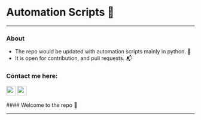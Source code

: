 # Automation Scripts 🤩
*************
### About

 - The repo would be updated with automation scripts mainly in python. 🔩
 - It is open for contribution, and pull requests. 📬

### Contact me here: 
<p>
<a href="https://twitter.com/m4Dummies" target="_blank"><img height="25" src="https://www.vectorlogo.zone/logos/twitter/twitter-icon.svg"></a>     
<a href="mailto:m4dummies@gmail.com" target="_blank"><img height="25" src="https://www.vectorlogo.zone/logos/gmail/gmail-icon.svg"></a>
</p>
#### Welcome to the repo 👋 <br/>

***********************************

